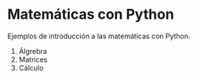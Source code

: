 # Matemáticas con Python

Ejemplos de introducción a las matemáticas con Python.

1. Álgrebra
2. Matrices
3. Cálculo
